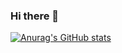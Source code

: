 ### Hi there 👋
[![Anurag's GitHub stats](https://github-readme-stats.vercel.app/api?username=ovaldi)](https://github.com/anuraghazra/github-readme-stats)
<!--
**ovaldi/ovaldi** is a ✨ _special_ ✨ repository because its `README.md` (this file) appears on your GitHub profile.

Here are some ideas to get you started:

- 🔭 I’m currently working on ...
- 🌱 I’m currently learning ...
- 👯 I’m looking to collaborate on ...
- 🤔 I’m looking for help with ...
- 💬 Ask me about ...
- 📫 How to reach me: ...
- 😄 Pronouns: ...
- ⚡ Fun fact: ...
-->
